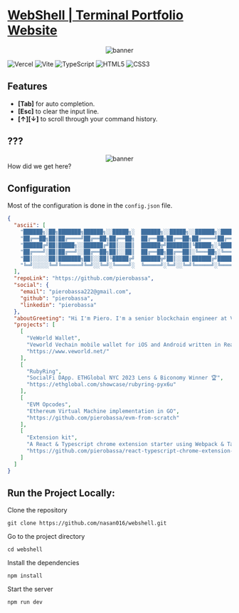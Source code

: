 # [WebShell | Terminal Portfolio Website](https://www.nasan.dev/)

<div align="center">
  <img alt="banner" src="https://github.com/pierobassa/portfolio-terminal/assets/64158778/8087b905-f3e4-4620-990a-9ab8fabf91be"
>
</div>


![Vercel](https://img.shields.io/badge/vercel-%23000000.svg?style=for-the-badge&logo=vercel&logoColor=white)
![Vite](https://img.shields.io/badge/vite-%23646CFF.svg?style=for-the-badge&logo=vite&logoColor=white)
![TypeScript](https://img.shields.io/badge/typescript-%23007ACC.svg?style=for-the-badge&logo=typescript&logoColor=white)
![HTML5](https://img.shields.io/badge/html5-%23E34F26.svg?style=for-the-badge&logo=html5&logoColor=white)
![CSS3](https://img.shields.io/badge/css3-%231572B6.svg?style=for-the-badge&logo=css3&logoColor=white)

## Features
* **[Tab]** for auto completion.
* **[Esc]** to clear the input line.
* **[↑][↓]** to scroll through your command history.

## ???
<div align="center">
  <img alt="banner" src="https://raw.githubusercontent.com/nasan016/webshell/main/res/secret.png">
</div>
How did we get here?

## Configuration

Most of the configuration is done in the `config.json` file.

```json
{
  "ascii": [
    "██████╗░██╗███████╗██████╗░░█████╗░  ██████╗░░█████╗░░██████╗░██████╗░█████╗░",
    "██╔══██╗██║██╔════╝██╔══██╗██╔══██╗  ██╔══██╗██╔══██╗██╔════╝██╔════╝██╔══██╗",
    "██████╔╝██║█████╗░░██████╔╝██║░░██║  ██████╦╝███████║╚█████╗░╚█████╗░███████║",
    "██╔═══╝░██║██╔══╝░░██╔══██╗██║░░██║  ██╔══██╗██╔══██║░╚═══██╗░╚═══██╗██╔══██║",
    "██║░░░░░██║███████╗██║░░██║╚█████╔╝  ██████╦╝██║░░██║██████╔╝██████╔╝██║░░██║",
    "╚═╝░░░░░╚═╝╚══════╝╚═╝░░╚═╝░╚════╝░  ╚═════╝░╚═╝░░╚═╝╚═════╝░╚═════╝░╚═╝░░╚═╝"
  ],
  "repoLink": "https://github.com/pierobassa",
  "social": {
    "email": "pierobassa222@gmail.com",
    "github": "pierobassa",
    "linkedin": "pierobassa"
  },
  "aboutGreeting": "Hi I'm Piero. I'm a senior blockchain engineer at Vechain.",
  "projects": [
    [
      "VeWorld Wallet",
      "Veworld Vechain mobile wallet for iOS and Android written in React Native",
      "https://www.veworld.net/"
    ],
    [
      "RubyRing",
      "SocialFi DApp. ETHGlobal NYC 2023 Lens & Biconomy Winner 🏆",
      "https://ethglobal.com/showcase/rubyring-pyx6u"
    ],
    [
      "EVM Opcodes",
      "Ethereum Virtual Machine implementation in GO",
      "https://github.com/pierobassa/evm-from-scratch"
    ],
    [
      "Extension kit",
      "A React & Typescript chrome extension starter using Webpack & Tailwindcss.",
      "https://github.com/pierobassa/react-typescript-chrome-extension-starter"
    ]
  ]
}
```

## Run the Project Locally:

Clone the repository
```shell
git clone https://github.com/nasan016/webshell.git
```
Go to the project directory
```shell
cd webshell
```
Install the dependencies
```shell
npm install
```
Start the server
```shell
npm run dev
```
